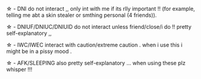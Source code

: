 ☆ - DNI do not interact ,, only int with me if its rlly important !! (for example, telling me abt a skin stealer or smthing personal (4 friends)).

☆ - DNIUF/DNIUC/DNIUID do not interact unless friend/close/i do !! pretty self-explanatory ,,

☆ - IWC/IWEC interact with caution/extreme caution . when i use this i might be in a pissy mood .

☆ - AFK/SLEEPING also pretty self-explanatory ... when using these plz whisper !!!

<!---
trtilla/trtilla is a ✨ special ✨ repository because its `README.md` (this file) appears on your GitHub profile.
You can click the Preview link to take a look at your changes.
--->
